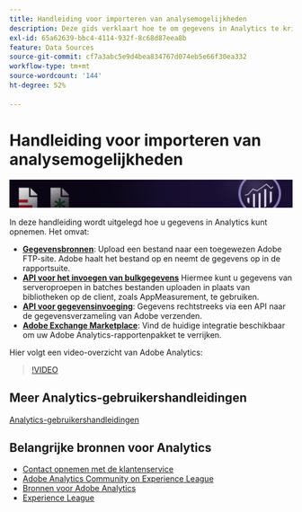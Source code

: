 ```yaml
---
title: Handleiding voor importeren van analysemogelijkheden
description: Deze gids verklaart hoe te om gegevens in Analytics te krijgen gebruikend Gegevensbronnen en de Invoeging APIs van Gegevens.
exl-id: 65a62639-bbc4-4114-932f-8c68d87eea8b
feature: Data Sources
source-git-commit: cf7a3abc5e9d4bea834767d074eb5e66f30ea332
workflow-type: tm+mt
source-wordcount: '144'
ht-degree: 52%

---
```


# Handleiding voor importeren van analysemogelijkheden

![Banner](../../assets/doc_banner_import.png)

In deze handleiding wordt uitgelegd hoe u gegevens in Analytics kunt opnemen. Het omvat:

* **[Gegevensbronnen](data-sources/overview.md)**: Upload een bestand naar een toegewezen Adobe FTP-site. Adobe haalt het bestand op en neemt de gegevens op in de rapportsuite.
* **[API voor het invoegen van bulkgegevens](/help/import/bulk-data-insertion-api/bulk-data-insert.md)** Hiermee kunt u gegevens van serveroproepen in batches bestanden uploaden in plaats van bibliotheken op de client, zoals AppMeasurement, te gebruiken.
* **[API voor gegevensinvoeging](c-data-insertion-api/c-data-insertion-api.md)**: Gegevens rechtstreeks via een API naar de gegevensverzameling van Adobe verzenden.
* **[Adobe Exchange Marketplace](https://exchange.adobe.com/experiencecloud.analytics.html#product)**: Vind de huidige integratie beschikbaar om uw Adobe Analytics-rapportenpakket te verrijken.

Hier volgt een video-overzicht van Adobe Analytics:

>[!VIDEO](https://video.tv.adobe.com/v/27429/?quality=12)

## Meer Analytics-gebruikershandleidingen

[Analytics-gebruikershandleidingen](https://experienceleague.adobe.com/docs/analytics.html)

## Belangrijke bronnen voor Analytics

* [Contact opnemen met de klantenservice](https://experienceleague.adobe.com/?support-solution=Analytics&amp;lang=nl#support)
* [Adobe Analytics Community on Experience League](https://experienceleaguecommunities.adobe.com/t5/adobe-analytics/ct-p/adobe-analytics-community)
* [Bronnen voor Adobe Analytics](https://forums.adobe.com/message/10660755)
* [Experience League](https://landing.adobe.com/experience-league/)
